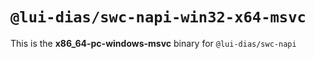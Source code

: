 # `@lui-dias/swc-napi-win32-x64-msvc`

This is the **x86_64-pc-windows-msvc** binary for `@lui-dias/swc-napi`

